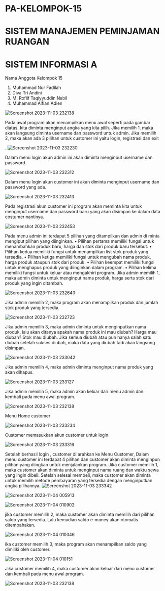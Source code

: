 # PA-KELOMPOK-15
# SISTEM MANAJEMEN PEMINJAMAN RUANGAN
# SISTEM INFORMASI A
Nama Anggota Kelompok 15
1. Muhammad Nur Fadilah
2. Diva Tri Andini
3. M. Rofiif Taqiyyuddin Nabil
4. Muhammad Alfian Adien 

![Screenshot 2023-11-03 232138](https://github.com/muhamadnurfadilah/muhamadnurfadilah/assets/144762120/96a2a8a7-09bb-43db-b0cd-dfc276b6d6b1)

Pada awal program akan menampilkan menu awal seperti pada gambar
diatas, kita diminta menginput angka yang kita pilih. Jika memilih 1,
maka akan langsung diminta username dan password untuk admin. Jika
memilih 2, maka akan ada 3 pilihan untuk customer ini yaitu login,
registrasi dan exit

. ![Screenshot 2023-11-03 232230](https://github.com/muhamadnurfadilah/muhamadnurfadilah/assets/144762120/829d69b3-8fa7-4b8a-86e2-2e1b5a1acf82)

Dalam menu login akun admin ini akan diminta menginput username dan password.

![Screenshot 2023-11-03 232312](https://github.com/muhamadnurfadilah/muhamadnurfadilah/assets/144762120/99d8c762-2693-4799-9ef4-fdf04ccd0930)

Dalam menu login akun customer ini akan diminta menginput username dan password yang ada.

![Screenshot 2023-11-03 232413](https://github.com/muhamadnurfadilah/muhamadnurfadilah/assets/144762120/47adc083-145d-4044-8fb7-e69129c6e80e)

Pada registrasi akun customer ini program akan meminta kita untuk menginput username dan password baru yang akan disimpan ke dalam data costumer nantinya.

![Screenshot 2023-11-03 232453](https://github.com/muhamadnurfadilah/muhamadnurfadilah/assets/144762120/0016adae-9f87-44ae-b09a-689289460d5b)

Pada menu admin ini terdapat 5 pilihan yang ditampilkan dan admin di minta mengiput pilihan yang diinginkan.
• Pilihan pertama memiliki fungsi untuk menambahkan produk baru, harga dan stok dari produk baru tersebut.
• Pilihan kedua memiliki fungsi untuk menampilkan list stok produk yang tersedia.
• Pilihan ketiga memiliki fungsi untuk mengubah nama produk, harga produk ataupun stok dari produk.
• Pilihan keempat memiliki fungsi untuk menghapus produk yang diinginkan dalam program.
• Pilihan kelima memiliki fungsi untuk keluar atau mengakhiri program.
Jika admin memilih 1, maka admin diminta untuk menginput nama produk, harga serta stok dari produk yang ingin ditambah.

![Screenshot 2023-11-03 232640](https://github.com/muhamadnurfadilah/muhamadnurfadilah/assets/144762120/5e47a8f2-8c46-4c38-b7a7-70b80bebc30d)

Jika admin memilih 2, maka program akan menampilkan produk dan jumlah stok produk yang tersedia.

![Screenshot 2023-11-03 232723](https://github.com/muhamadnurfadilah/muhamadnurfadilah/assets/144762120/0564bc1e-e72e-4e44-8c37-3c9e3c6f794c)

Jika admin memilih 3, maka admin diminta untuk menginputkan nama produk, lalu akan ditanya apakah nama produk ini mau diubah? Harga mau diubah? Stok mau diubah. Jika semua diubah atau pun hanya salah satu diubah setelah sukses diubah, maka data yang diubah tadi akan langsung disimpan.

![Screenshot 2023-11-03 233042](https://github.com/muhamadnurfadilah/muhamadnurfadilah/assets/144762120/57fd377c-1ba7-4297-9fe4-6abf9060cd16)

Jika admin memilih 4, maka admin diminta menginput nama produk yang akan dihapus.

![Screenshot 2023-11-03 233127](https://github.com/muhamadnurfadilah/muhamadnurfadilah/assets/144762120/6dff77ce-c093-45c0-89f9-0a4ec129c17b)

Jika admin memilih 5, maka admin akan keluar dari menu admin dan kembali pada menu awal program.

![Screenshot 2023-11-03 232138](https://github.com/muhamadnurfadilah/muhamadnurfadilah/assets/144762120/52c5df1a-ba14-4da7-af9b-b1e89c428b47)

Menu Home customer

![Screenshot 2023-11-03 233234](https://github.com/muhamadnurfadilah/muhamadnurfadilah/assets/144762120/e4ce4b55-a8ae-482a-9e8f-afa6446e809f)

Customer memasukkan akun customer untuk login

![Screenshot 2023-11-03 233316](https://github.com/muhamadnurfadilah/muhamadnurfadilah/assets/144762120/dba1e673-d4b9-4121-9b4a-a927dd34b5b0)

Setelah berhasil login , customer di arahkan ke Menu Customer, Dalam menu customer ini terdapat 4 pilihan dan customer akan diminta menginpun pilihan yang diingkan untuk menjalankan program.
Jika customer memilih 1, maka customer akan diminta untuk menginput nama ruang dan waktu sewa yang ingin dibeli. Setelah selesai membeli, maka customer akan diminta untuk memilih metode pembayaran yang tersedia dengan menginputkan angka pilihannya.
![Screenshot 2023-11-03 233342](https://github.com/muhamadnurfadilah/muhamadnurfadilah/assets/144762120/96fcb391-88b6-41de-9be6-6986413b6275)

![Screenshot 2023-11-04 005913](https://github.com/muhamadnurfadilah/muhamadnurfadilah/assets/144762120/df4f4b64-9efc-4043-93f2-bf37deadd82b)

![Screenshot 2023-11-04 010902](https://github.com/muhamadnurfadilah/muhamadnurfadilah/assets/144762120/070eb6b9-4c3c-458d-bf71-95c9ba5ac4b0)

jika customer memilih 2, maka customer akan diminta memilih dari pilihan saldo yang tersedia. Lalu kemudian saldo e-money akan otomatis ditembahakan.

![Screenshot 2023-11-04 010046](https://github.com/muhamadnurfadilah/muhamadnurfadilah/assets/144762120/cfec3c93-2050-46d4-8814-77af72f35ab3)

ika customer memilih 3, maka program akan menampilkan saldo yang dimiliki oleh customer.

![Screenshot 2023-11-04 010151](https://github.com/muhamadnurfadilah/muhamadnurfadilah/assets/144762120/ee2081da-9f05-446c-af42-183c1b028996)

Jika customer memilih 4, maka customer akan keluar dari menu customer dan kembali pada menu awal program.

![Screenshot 2023-11-03 232138](https://github.com/muhamadnurfadilah/muhamadnurfadilah/assets/144762120/ddbceec9-cc1a-4ec9-ba4c-5e7619204f42)

